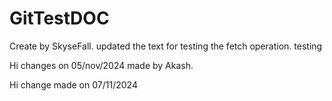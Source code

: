 # GitTestDOC

Create by SkyseFall.
updated the text for testing the fetch operation.
testing

Hi changes on 05/nov/2024 made by Akash.

Hi change made on 07/11/2024

